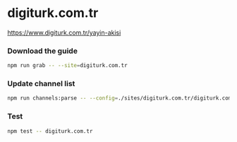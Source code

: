 # digiturk.com.tr

https://www.digiturk.com.tr/yayin-akisi

### Download the guide

```sh
npm run grab -- --site=digiturk.com.tr
```

### Update channel list

```sh
npm run channels:parse -- --config=./sites/digiturk.com.tr/digiturk.com.tr.config.js --output=./sites/digiturk.com.tr/digiturk.com.tr.channels.xml
```

### Test

```sh
npm test -- digiturk.com.tr
```
